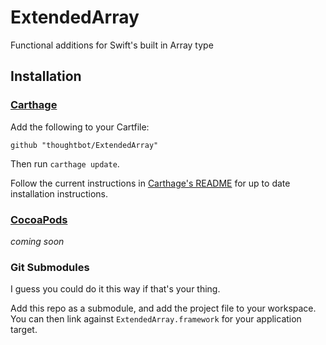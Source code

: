 # ExtendedArray #

Functional additions for Swift's built in Array type

## Installation

### [Carthage]

[Carthage]: https://github.com/Carthage/Carthage

Add the following to your Cartfile:

```
github "thoughtbot/ExtendedArray"
```

Then run `carthage update`.

Follow the current instructions in [Carthage's README][carthage-installation]
for up to date installation instructions.

[carthage-installation]: https://github.com/Carthage/Carthage#adding-frameworks-to-an-application

### [CocoaPods]

[CocoaPods]: http://cocoapods.org

_coming soon_

### Git Submodules

I guess you could do it this way if that's your thing.

Add this repo as a submodule, and add the project file to your workspace. You
can then link against `ExtendedArray.framework` for your application target.
